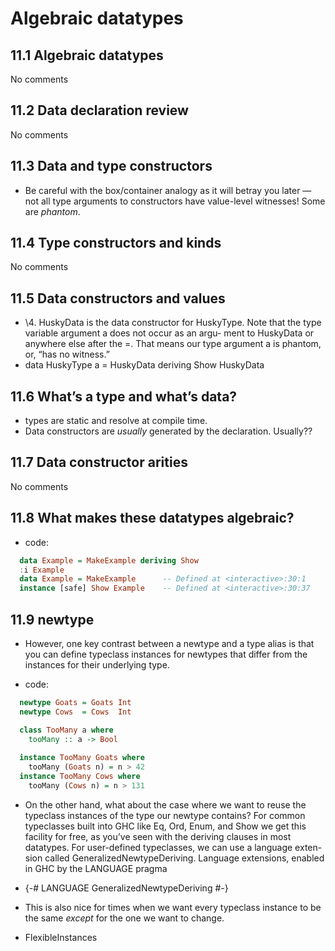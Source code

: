 # Algebraic datatypes

## 11.1 Algebraic datatypes
No comments

## 11.2 Data declaration review
No comments

## 11.3 Data and type constructors
- Be careful with the box/container analogy as it will betray
  you later — not all type arguments to constructors have
  value-level witnesses! Some are *phantom*.

## 11.4 Type constructors and kinds
No comments

## 11.5 Data constructors and values
- \4. HuskyData is the data constructor for HuskyType. Note that
  the type variable argument a does not occur as an argu-
  ment to HuskyData or anywhere else after the =. That means
  our type argument a is phantom, or, “has no witness.”
- data HuskyType a = HuskyData deriving Show
  HuskyData

## 11.6 What’s a type and what’s data?
- types are static and resolve at compile time.
- Data constructors are *usually* generated by the declaration.
  Usually??

## 11.7 Data constructor arities
No comments

## 11.8 What makes these datatypes algebraic?

- code:

```haskell
  data Example = MakeExample deriving Show
  :i Example
  data Example = MakeExample      -- Defined at <interactive>:30:1
  instance [safe] Show Example    -- Defined at <interactive>:30:37
```

## 11.9 newtype

- However, one key contrast between a newtype and a type
  alias is that you can define typeclass instances for newtypes that
  differ from the instances for their underlying type.

- code:

```haskell
  newtype Goats = Goats Int
  newtype Cows  = Cows  Int

  class TooMany a where
    tooMany :: a -> Bool
  
  instance TooMany Goats where
    tooMany (Goats n) = n > 42
  instance TooMany Cows where
    tooMany (Cows n) = n > 131
```

- On the other hand, what about the case where we want to
  reuse the typeclass instances of the type our newtype contains?
  For common typeclasses built into GHC like Eq, Ord, Enum, and
  Show we get this facility for free, as you’ve seen with the deriving
  clauses in most datatypes.
  For user-defined typeclasses, we can use a language exten-
  sion called GeneralizedNewtypeDeriving. Language extensions,
  enabled in GHC by the LANGUAGE pragma

- {-# LANGUAGE GeneralizedNewtypeDeriving #-}

- This is also nice for times when we want every typeclass
  instance to be the same *except* for the one we want to change.

- FlexibleInstances

